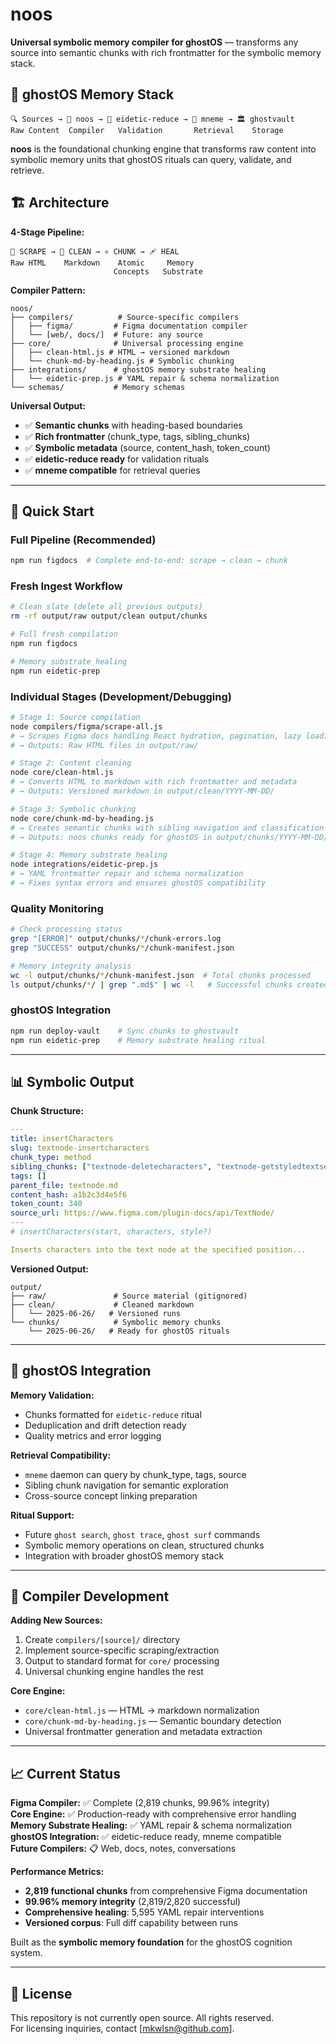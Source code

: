 # noos

**Universal symbolic memory compiler for ghostOS** — transforms any source into semantic chunks with rich frontmatter for the symbolic memory stack.

## 🧠 ghostOS Memory Stack

```
🔍 Sources → 🧠 noos → 🧼 eidetic-reduce → 👻 mneme → 🏛️ ghostvault
Raw Content  Compiler   Validation       Retrieval    Storage
```

**noos** is the foundational chunking engine that transforms raw content into symbolic memory units that ghostOS rituals can query, validate, and retrieve.

## 🏗️ Architecture

**4-Stage Pipeline:**

```
📡 SCRAPE → 🧼 CLEAN → ⚛️ CHUNK → 🩹 HEAL
Raw HTML    Markdown    Atomic     Memory
                       Concepts   Substrate
```

**Compiler Pattern:**

```
noos/
├── compilers/          # Source-specific compilers
│   ├── figma/         # Figma documentation compiler
│   └── [web/, docs/]  # Future: any source
├── core/              # Universal processing engine
│   ├── clean-html.js # HTML → versioned markdown
│   └── chunk-md-by-heading.js # Symbolic chunking
├── integrations/      # ghostOS memory substrate healing
│   └── eidetic-prep.js # YAML repair & schema normalization
└── schemas/           # Memory schemas
```

**Universal Output:**

- ✅ **Semantic chunks** with heading-based boundaries
- ✅ **Rich frontmatter** (chunk_type, tags, sibling_chunks)
- ✅ **Symbolic metadata** (source, content_hash, token_count)
- ✅ **eidetic-reduce ready** for validation rituals
- ✅ **mneme compatible** for retrieval queries

---

## 🚀 Quick Start

### Full Pipeline (Recommended)

```bash
npm run figdocs  # Complete end-to-end: scrape → clean → chunk
```

### Fresh Ingest Workflow

```bash
# Clean slate (delete all previous outputs)
rm -rf output/raw output/clean output/chunks

# Full fresh compilation
npm run figdocs

# Memory substrate healing
npm run eidetic-prep
```

### Individual Stages (Development/Debugging)

```bash
# Stage 1: Source compilation
node compilers/figma/scrape-all.js
# → Scrapes Figma docs handling React hydration, pagination, lazy loading
# → Outputs: Raw HTML files in output/raw/

# Stage 2: Content cleaning
node core/clean-html.js
# → Converts HTML to markdown with rich frontmatter and metadata
# → Outputs: Versioned markdown in output/clean/YYYY-MM-DD/

# Stage 3: Symbolic chunking
node core/chunk-md-by-heading.js
# → Creates semantic chunks with sibling navigation and classification
# → Outputs: noos chunks ready for ghostOS in output/chunks/YYYY-MM-DD/

# Stage 4: Memory substrate healing
node integrations/eidetic-prep.js
# → YAML frontmatter repair and schema normalization
# → Fixes syntax errors and ensures ghostOS compatibility
```

### Quality Monitoring

```bash
# Check processing status
grep "[ERROR]" output/chunks/*/chunk-errors.log
grep "SUCCESS" output/chunks/*/chunk-manifest.json

# Memory integrity analysis
wc -l output/chunks/*/chunk-manifest.json  # Total chunks processed
ls output/chunks/*/ | grep ".md$" | wc -l   # Successful chunks created
```

### ghostOS Integration

```bash
npm run deploy-vault    # Sync chunks to ghostvault
npm run eidetic-prep    # Memory substrate healing ritual
```

---

## 📊 Symbolic Output

**Chunk Structure:**

```yaml
---
title: insertCharacters
slug: textnode-insertcharacters
chunk_type: method
sibling_chunks: ["textnode-deletecharacters", "textnode-getstyledtextsegments"]
tags: []
parent_file: textnode.md
content_hash: a1b2c3d4e5f6
token_count: 340
source_url: https://www.figma.com/plugin-docs/api/TextNode/
---
# insertCharacters(start, characters, style?)

Inserts characters into the text node at the specified position...
```

**Versioned Output:**

```
output/
├── raw/               # Source material (gitignored)
├── clean/             # Cleaned markdown
│   └── 2025-06-26/   # Versioned runs
└── chunks/            # Symbolic memory chunks
    └── 2025-06-26/   # Ready for ghostOS rituals
```

---

## 🎯 ghostOS Integration

**Memory Validation:**

- Chunks formatted for `eidetic-reduce` ritual
- Deduplication and drift detection ready
- Quality metrics and error logging

**Retrieval Compatibility:**

- `mneme` daemon can query by chunk_type, tags, source
- Sibling chunk navigation for semantic exploration
- Cross-source concept linking preparation

**Ritual Support:**

- Future `ghost search`, `ghost trace`, `ghost surf` commands
- Symbolic memory operations on clean, structured chunks
- Integration with broader ghostOS memory stack

---

## 🔧 Compiler Development

**Adding New Sources:**

1. Create `compilers/[source]/` directory
2. Implement source-specific scraping/extraction
3. Output to standard format for `core/` processing
4. Universal chunking engine handles the rest

**Core Engine:**

- `core/clean-html.js` — HTML → markdown normalization
- `core/chunk-md-by-heading.js` — Semantic boundary detection
- Universal frontmatter generation and metadata extraction

---

## 📈 Current Status

**Figma Compiler:** ✅ Complete (2,819 chunks, 99.96% integrity)  
**Core Engine:** ✅ Production-ready with comprehensive error handling  
**Memory Substrate Healing:** ✅ YAML repair & schema normalization  
**ghostOS Integration:** ✅ eidetic-reduce ready, mneme compatible  
**Future Compilers:** 📋 Web, docs, notes, conversations

**Performance Metrics:**
- **2,819 functional chunks** from comprehensive Figma documentation
- **99.96% memory integrity** (2,819/2,820 successful)
- **Comprehensive healing**: 5,595 YAML repair interventions
- **Versioned corpus**: Full diff capability between runs

Built as the **symbolic memory foundation** for the ghostOS cognition system.

---

## 📄 License

This repository is not currently open source. All rights reserved.  
For licensing inquiries, contact [mkwlsn@github.com].
